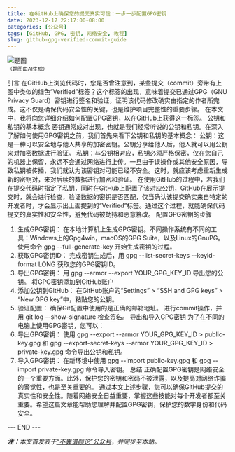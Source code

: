 ```yaml
---
title: 在GitHub上确保您的提交真实可信：一步一步配置GPG密钥
date: 2023-12-17 22:17:00+08:00
categories: [公众号]
tags: [GitHub, GPG, 密钥, 网络安全, 教程]
slug: github-gpg-verified-commit-guide
---
```


<div class="p-3 text-center">
  <img class="img-fluid" src="/images/2023/1217/01.png" alt="题图" style="max-width:640px">
  <div><small>（题图由AI生成）</small></div>
</div>

引言
在GitHub上浏览代码时，您是否曾注意到，某些提交（commit）旁带有上图中类似的绿色“Verified”标签？这个标签的出现，意味着提交已通过GPG（GNU Privacy Guard）密钥进行签名和验证，证明该代码修改确实由指定的作者所完成。这不仅是确保代码安全性的关键，也是维护项目完整性的重要步骤。
在本文中，我将向您详细介绍如何配置GPG密钥，以在GitHub上获得这一标签。
公钥和私钥的基本概念
密钥通常成对出现，也就是我们经常听说的公钥和私钥。在深入了解如何使用GPG密钥之前，我们首先来看下公钥和私钥的基本概念：
公钥：这是一种可以安全地与他人共享的加密密钥。公钥分享给他人后，他人就可以用公钥来对加密数据进行验证。
私钥：与公钥相对应，私钥必须严格保密，仅在您自己的机器上保留，永远不会通过网络进行上传。一旦由于误操作或其他安全原因，导致私钥被传播，我们就认为该密钥对可能已经不安全。这时，就应该考虑重新生成新的密钥对，来对后续的数据进行加密和验证。
在使用GitHub的过程中，若我们在提交代码时指定了私钥，同时在GitHub上配置了该对应公钥，GitHub在展示提交时，就会进行检查，验证数据的密钥是否匹配，仅当确认该提交确实来自特定的开发者时，才会显示出上面提到的“Verified”标签。通过这个过程，就能确保代码提交的真实性和安全性，避免代码被劫持和恶意篡改。
配置GPG密钥的步骤
1. 生成GPG密钥：
在本地计算机上生成GPG密钥。不同操作系统有不同的工具：Windows上的Gpg4win，macOS的GPG Suite，以及Linux的GnuPG。
使用命令 gpg --full-generate-key 开始生成密钥的过程。
2. 获取GPG密钥ID：
完成密钥生成后，用 gpg --list-secret-keys --keyid-format LONG 获取您的GPG密钥ID。
3. 导出GPG密钥：
用 gpg --armor --export YOUR_GPG_KEY_ID 导出您的公钥。
将GPG密钥添加到GitHub账户
1. 添加公钥到GitHub：
在GitHub账户的“Settings” > “SSH and GPG keys” > “New GPG key”中，粘贴您的公钥。
2. 验证配置：
确保Git配置中使用的是正确的邮箱地址。
进行commit操作，并用 git log --show-signature 检查签名。
导出和导入GPG密钥
为了在不同的电脑上使用GPG密钥，您可以：
1. 导出GPG密钥：
使用 gpg --export --armor YOUR_GPG_KEY_ID > public-key.gpg 和 gpg --export-secret-keys --armor YOUR_GPG_KEY_ID > private-key.gpg 命令导出公钥和私钥。
2. 导入GPG密钥：
在新环境中使用 gpg --import public-key.gpg 和 gpg --import private-key.gpg 命令导入密钥。
总结
正确配置GPG密钥是网络安全的一个重要方面。此外，保护您的密钥和密码不被泄露，以及提高对网络诈骗的警觉性，也是至关重要的。
通过本文上述步骤，您可以确保GitHub提交的真实性和安全性。随着网络安全日益重要，掌握这些技能对每个开发者都至关重要。希望这篇文章能帮助您理解并配置GPG密钥，保护您的数字身份和代码安全。

<div class="p-5 text-center">--- END ---</div>

<i><b>注：</b>本文首发表于[“不靠谱颜论”公众号](https://mp.weixin.qq.com/s/mPxu4d7z65trQ49jWtyzig)，并同步至本站。</i>

